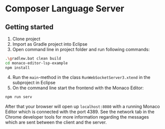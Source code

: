 # Composer Language Server

## Getting started

1. Clone project
2. Import as Gradle project into Eclipse
3. Open command line in project folder and run following commands:

```sh
.\gradlew.bat clean build
cd monaco-editor-lsp-example
npm install
```

4. Run the `main`-method in the class `RunWebSocketServer3.xtend` in the subproject in Eclipse
5. On the command line start the frontend with the Monaco Editor:

```sh
npm run serv
```

After that your browser will open up `localhost:8080` with a running Monaco Editor which is connected with the port 4389. See the network tab in the Chrome developer tools for more information regarding the messages which are sent between the client and the server.
